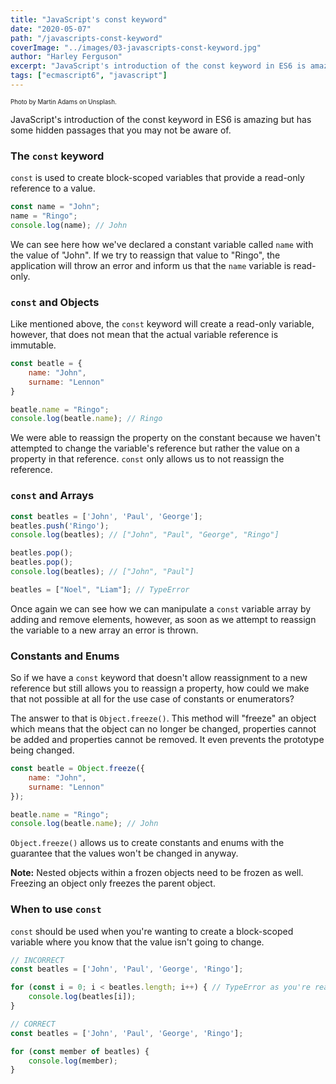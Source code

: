 ```yaml
---
title: "JavaScript's const keyword"
date: "2020-05-07"
path: "/javascripts-const-keyword"
coverImage: "../images/03-javascripts-const-keyword.jpg"
author: "Harley Ferguson"
excerpt: "JavaScript's introduction of the const keyword in ES6 is amazing but has some hidden passages that you may not be aware of."
tags: ["ecmascript6", "javascript"]
---
```


<sub><sup>Photo by Martin Adams on Unsplash.</sub></sup>

JavaScript's introduction of the const keyword in ES6 is amazing but has some hidden passages that you may not be aware of.

### The `const` keyword

`const` is used to create block-scoped variables that provide a read-only reference to a value.

```js
const name = "John";
name = "Ringo"; 
console.log(name); // John
```

We can see here how we've declared a constant variable called `name` with the value of "John". If we try to reassign that value to "Ringo", the application will throw an error and inform us that the `name` variable is read-only.

### `const` and Objects

Like mentioned above, the `const` keyword will create a read-only variable, however, that does not mean that the actual variable reference is immutable.

```js
const beatle = {
    name: "John",
    surname: "Lennon"
}

beatle.name = "Ringo";
console.log(beatle.name); // Ringo
```

We were able to reassign the property on the constant because we haven't attempted to change the variable's reference but rather the value on a property in that reference. `const` only allows us to not reassign the reference.


### `const` and Arrays

```js
const beatles = ['John', 'Paul', 'George'];
beatles.push('Ringo');
console.log(beatles); // ["John", "Paul", "George", "Ringo"]

beatles.pop();
beatles.pop();
console.log(beatles); // ["John", "Paul"]

beatles = ["Noel", "Liam"]; // TypeError
```

Once again we can see how we can manipulate a `const` variable array by adding and remove elements, however, as soon as we attempt to reassign the variable to a new array an error is thrown.

### Constants and Enums

So if we have a `const` keyword that doesn't allow reassignment to a new reference but still allows you to reassign a property, how could we make that not possible at all for the use case of constants or enumerators?

The answer to that is `Object.freeze()`. This method will "freeze" an object which means that the object can no longer be changed, properties cannot be added and properties cannot be removed. It even prevents the prototype being changed.

```js
const beatle = Object.freeze({
    name: "John",
    surname: "Lennon"
});

beatle.name = "Ringo";
console.log(beatle.name); // John
```

`Object.freeze()` allows us to create constants and enums with the guarantee that the values won't be changed in anyway.

**Note:** Nested objects within a frozen objects need to be frozen as well. Freezing an object only freezes the parent object.

### When to use `const`

`const` should be used when you're wanting to create a block-scoped variable where you know that the value isn't going to change.

```js
// INCORRECT
const beatles = ['John', 'Paul', 'George', 'Ringo'];

for (const i = 0; i < beatles.length; i++) { // TypeError as you're reassigning i
    console.log(beatles[i]);
}

// CORRECT
const beatles = ['John', 'Paul', 'George', 'Ringo'];

for (const member of beatles) {
    console.log(member);
}
```
